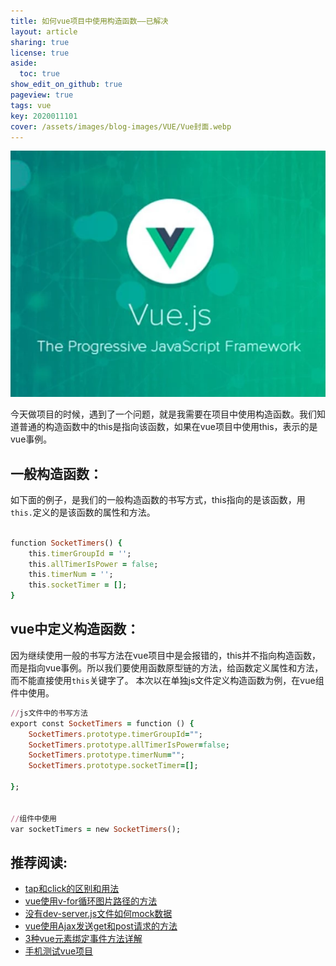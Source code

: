 ```yaml
---
title: 如何vue项目中使用构造函数——已解决
layout: article
sharing: true
license: true
aside:
  toc: true
show_edit_on_github: true
pageview: true
tags: vue
key: 2020011101
cover: /assets/images/blog-images/VUE/Vue封面.webp
---
```




![img](/assets/images/blog-images/VUE/Vue封面.webp)

今天做项目的时候，遇到了一个问题，就是我需要在项目中使用构造函数。我们知道普通的构造函数中的this是指向该函数，如果在vue项目中使用this，表示的是vue事例。



## 一般构造函数：

如下面的例子，是我们的一般构造函数的书写方式，this指向的是该函数，用`this.`定义的是该函数的属性和方法。

```ruby

function SocketTimers() {
	this.timerGroupId = '';
	this.allTimerIsPower = false;
	this.timerNum = '';
	this.socketTimer = [];
}

```





## vue中定义构造函数：

因为继续使用一般的书写方法在vue项目中是会报错的，this并不指向构造函数，而是指向vue事例。所以我们要使用函数原型链的方法，给函数定义属性和方法，而不能直接使用`this`关键字了。
本次以在单独js文件定义构造函数为例，在vue组件中使用。


```ruby
//js文件中的书写方法
export const SocketTimers = function () {
    SocketTimers.prototype.timerGroupId="";
    SocketTimers.prototype.allTimerIsPower=false;
    SocketTimers.prototype.timerNum="";
    SocketTimers.prototype.socketTimer=[];
    
};


//组件中使用
var socketTimers = new SocketTimers();
```



## 推荐阅读:

- [tap和click的区别和用法](https://muitlog.com/2019/12/23/tap和click的区别.html)
- [vue使用v-for循环图片路径的方法](https://muitlog.com/2019/12/21/2019122102.html)
- [没有dev-server.js文件如何mock数据](https://muitlog.com/2019/12/19/dev-server-mock.html)
- [vue使用Ajax发送get和post请求的方法](https://muitlog.com/2019/12/17/vueajaxgetpost.html)
- [3种vue元素绑定事件方法详解](https://muitlog.com/2019/12/17/3种vue元素绑定事件.html)
- [手机测试vue项目](https://muitlog.com/2019/12/13/手机测试vue项目.html)